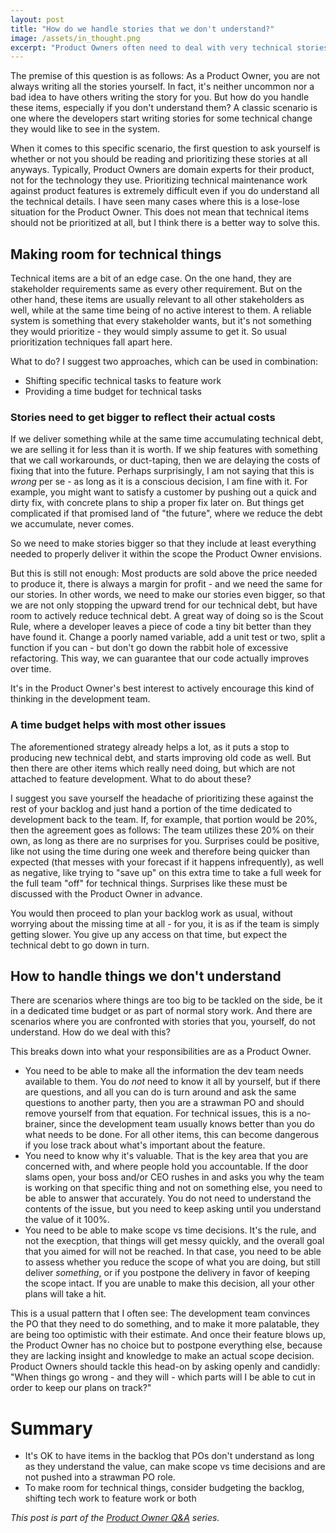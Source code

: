 ```yaml
---
layout: post
title: "How do we handle stories that we don't understand?"
image: /assets/in_thought.png
excerpt: "Product Owners often need to deal with very technical stories that they barely understand. To be successful, they only need to understand a few key aspects."
---
```

The premise of this question is as follows: As a Product Owner, you are not always writing all the stories yourself. In fact, it's neither uncommon nor a bad idea to have others writing the story for you.
But how do you handle these items, especially if you don't understand them? A classic scenario is one where the developers start writing stories for some technical change they would like to see in the system.

When it comes to this specific scenario, the first question to ask yourself is whether or not you should be reading and prioritizing these stories at all anyways. Typically, Product Owners are domain experts for their product, not for the technology they use. Prioritizing technical maintenance work against product features is extremely difficult even if you do understand all the technical details. I have seen many cases where this is a lose-lose situation for the Product Owner. This does not mean that technical items should not be prioritized at all, but  I think there is a better way to solve this.

## Making room for technical things
Technical items are a bit of an edge case. On the one hand, they are stakeholder requirements same as every other requirement. But on the other hand, these items are usually relevant to all other stakeholders as well, while at the same time being of no active interest to them. A reliable system is something that every stakeholder wants, but it's not something they would prioritize - they would simply assume to get it. So usual prioritization techniques fall apart here.

What to do? I suggest two approaches, which can be used in combination:
- Shifting specific technical tasks to feature work
- Providing a time budget for technical tasks

### Stories need to get bigger to reflect their actual costs
If we deliver something while at the same time accumulating technical debt, we are selling it for less than it is worth. If we ship features with something that we call workarounds, or duct-taping, then we are delaying the costs of fixing that into the future. Perhaps surprisingly, I am not saying that this is _wrong_ per se - as long as it is a conscious decision, I am fine with it. For example, you might want to satisfy a customer by pushing out a quick and dirty fix, with concrete plans to ship a proper fix later on. But things get complicated if that promised land of "the future", where we reduce the debt we accumulate, never comes.

So we need to make stories bigger so that they include at least everything needed to properly deliver it within the scope the Product Owner envisions. 

But this is still not enough: Most products are sold above the price needed to produce it, there is always a margin for profit - and we need the same for our stories. In other words, we need to make our stories even bigger, so that we are not only stopping the upward trend for our technical debt, but have room to actively reduce technical debt. A great way of doing so is the Scout Rule, where a developer leaves a piece of code a tiny bit better than they have found it. Change a poorly named variable, add a unit test or two, split a function if you can - but don't go down the rabbit hole of excessive refactoring. This way, we can guarantee that our code actually improves over time.

It's in the Product Owner's best interest to actively encourage this kind of thinking in the development team.

### A time budget helps with most other issues
The aforementioned strategy already helps a lot, as it puts a stop to producing new technical debt, and starts improving old code as well. But then there are other items which really need doing, but which are not attached to feature development. What to do about these?

I suggest you save yourself the headache of prioritizing these against the rest of your backlog and just hand a portion of the time dedicated to development back to the team. If, for example, that portion would be 20%, then the agreement goes as follows: The team utilizes these 20% on their own, as long as there are no surprises for you. Surprises could be positive, like not using the time during one week and therefore being quicker than expected (that messes with your forecast if it happens infrequently), as well as negative, like trying to "save up" on this extra time to take a full week for the full team "off" for technical things. Surprises like these must be discussed with the Product Owner in advance.

You would then proceed to plan your backlog work as usual, without worrying about the missing time at all - for you, it is as if the team is simply getting slower. You give up any access on that time, but expect the technical debt to go down in turn.

## How to handle things we don't understand
There are scenarios where things are too big to be tackled on the side, be it in a dedicated time budget or as part of normal story work. And there are scenarios where you are confronted with stories that you, yourself, do not understand. How do we deal with this?

This breaks down into what your responsibilities are as a Product Owner.
- You need to be able to make all the information the dev team needs available to them. You do _not_ need to know it all by yourself, but if there are questions, and all you can do is turn around and ask the same questions to another party, then you are a strawman PO and should remove yourself from that equation. For technical issues, this is a no-brainer, since the development team usually knows better than you do what needs to be done. For all other items, this can become dangerous if you lose track about what's important about the feature.
- You need to know why it's valuable. That is the key area that you are concerned with, and where people hold you accountable. If the door slams open, your boss and/or CEO rushes in and asks you why the team is working on that specific thing and not on something else, you need to be able to answer that accurately. You do not need to understand the contents of the issue, but you need to keep asking until you understand the value of it 100%.
- You need to be able to make scope vs time decisions. It's the rule, and not the execption, that things will get messy quickly, and the overall goal that you aimed for will not be reached. In that case, you need to be able to assess whether you reduce the scope of what you are doing, but still deliver _something_, or if you postpone the delivery in favor of keeping the scope intact. If you are unable to make this decision, all your other plans will take a hit.

This is a usual pattern that I often see: The development team convinces the PO that they need to do something, and to make it more palatable, they are being too optimistic with their estimate. And once their feature blows up, the Product Owner has no choice but to postpone everything else, because they are lacking insight and knowledge to make an actual scope decision. Product Owners should tackle this head-on by asking openly and candidly: "When things go wrong - and they will - which parts will I be able to cut in order to keep our plans on track?"


# Summary

- It's OK to have items in the backlog that POs don't understand as long as they understand the value, can make scope vs time decisions and are not pushed into a strawman PO role.
- To make room for technical things, consider budgeting the backlog, shifting tech work to feature work or both


_This post is part of the [Product Owner Q&A](/po_qa/start) series._